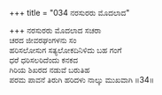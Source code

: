 +++
title = "034 ನರಸುರರು ಮೊದಲಾದ"

+++
ನರಸುರರು ಮೊದಲಾದ ಸಚರಾ  
ಚರದ ಜೀವರಘಂಗಳನು ಸಂ  
ಹರಿಸಲೋಸುಗ ಸತ್ಯಲೋಕದಿನಿಳಿದು ಬಹ ಗಂಗೆ   
ಧರೆ ಧರಿಸಲರಿದೆಂದು ಕನಕದ  
ಗಿರಿಯ ಶಿಖರದ ನಡುವೆ ಬರುತಿಹ  
ಪರಮ ಪಾವನೆ ತಿರುಗಿ ಹರಿದಳು ನಾಲ್ಕು ಮುಖವಾಗಿ      ॥34॥